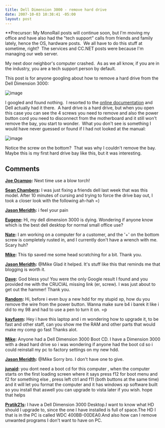 ```yaml
---
title: Dell Dimension 3000 - remove hard drive
date: 2007-10-03 10:38:41 -05:00
layout: post
---
```


**Precursor: My MonoRail posts will continue soon, but I'm moving my office and have also had the "tech support" calls from friends and family lately, hence the OS, hardware posts.  We all have to do this stuff at sometime, right?  The services and CC.NET posts were because I'm managing our web server.

My next door neighbor's computer crashed.  As as we all know, if you are in the industry, you are a tech support person by default.

This post is for anyone googling about how to remove a hard drive from the Dell Dimension 3000:

![image](jasonmeridth/files/2011/03DellDimension3000removeharddrive_5C7A/image_thumb_1.png)

I googled and found nothing.  I resorted to the [online documentation](http://support.dell.com/support/edocs/systems/dim3000/en/SM/parts.htm) and Dell actually had it there.  A hard drive is a hard drive, but when you open this case you can see the 4 screws you need to remove and also the power button cord you need to disconnect from the motherboard and it still won't remove the bay, you start to wonder.  What you don't see is something I would have never guessed or found if I had not looked at the manual:

![image](jasonmeridth/files/2011/03DellDimension3000removeharddrive_5C7A/image_thumb_2.png)

Notice the screw on the bottom?  That was why I couldn't remove the bay.  Maybe this is my first hard drive bay like this, but it was interesting.

## Comments

**[Joe Ocampo](#138 "2007-10-03 17:27:44"):** Next time use a blow torch!

**[Sean Chambers](#139 "2007-10-03 19:26:06"):** I was just fixing a friends dell last week that was this model. After 10 minutes of cursing and trying to force the drive bay out, I took a closer look with the following ah-hah =)

**[Jason Meridth](#140 "2007-10-03 19:35:21"):** i feel your pain

**[Eugene](#141 "2008-01-14 10:21:32"):** Hi, my dell dimension 3000 is dying. Wondering if anyone know which is the best dell desktop for normal small office use?

**[Nate](#142 "2008-03-18 15:04:08"):** I am working on a computer for a customer, and the '+' on the bottom screw is completely rusted in, and I currently don't have a wrench with me. Scary huh?

**[Mike](#143 "2008-07-20 02:01:00"):** This tip saved me some head scratching for a bit. Thank you.

**[Jason Meridth](#144 "2008-07-20 03:26:34"):** @Mike Glad it helped. It's stuff like this that reminds me that blogging is worth it.

**[Dave](#145 "2008-08-03 21:30:14"):** God bless you! You were the only Google result I found and you provided me with the CRUCIAL missing link (er, screw). I was just about to get out the hammer! Thank you.

**[Random](#146 "2008-08-04 16:32:15"):** Hi, before i even buy a new hdd for my stupid xp, how du you remove the wire from the power button. Wanna make sure b4 i barek it like i did to my 98 and had to use a pen to turn it on. =p

**[kayfuem](#147 "2008-08-06 13:26:47"):** Hey i have this laptop and i m wondering how to upgrade it, to be fast and other staff, can you show me the RAM and other parts that would make my comp go fast Thanks alot.

**[Mike](#148 "2008-10-28 04:08:17"):** Anyone had a Dell Dimension 3000 Boot CD. I have a Dimension 3000 with a dead hard drive so i was wondering if anyone had the boot cd so i could reinstall my pc to factory settings on my new hdd.

**[Jason Meridth](#149 "2008-10-28 12:05:18"):** @Mike Sorry bro. I don't have one to give.

**[junaid](#150 "2008-11-15 12:05:42"):** you dont need a boot cd for this computer , when the computer starts on the first loading screen where it says press f12 for boot menu and f2 for something else , press left ctrl and f11 (both buttons at the same time) and it will let you format the computer and it has windows xp software built so you install that aswell you can upgrade to vista later if you wish. hope that helps

**[Pratik21s](#519 "2011-12-01 17:57:00"):** I have a Dell Dimension 3000 Desktop.I want to know what HD should I upgrade to, since the one I have installed is full of space.The HD I that is in the PC is called WDC 400BB-00DEA0.And also how can I remove unwanted programs I don't want to have on PC.

